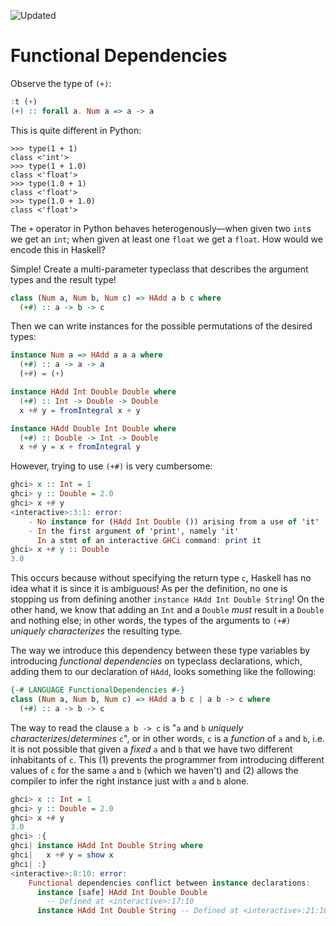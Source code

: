![Updated][update-shield]

# Functional Dependencies

Observe the type of `(+)`:

``` haskell
:t (+)
(+) :: forall a. Num a => a -> a
```

This is quite different in Python:

```python-repl
>>> type(1 + 1)
class <'int'>
>>> type(1 + 1.0)
class <'float'>
>>> type(1.0 + 1)
class <'float'>
>>> type(1.0 + 1.0)
class <'float'>
```

The `+` operator in Python behaves heterogenously&mdash;when given
two `int`s we get an `int`; when given at least one
`float` we get a `float`. How would we encode this in
Haskell?

Simple! Create a multi-parameter typeclass that describes the argument
types and the result type!

``` haskell
class (Num a, Num b, Num c) => HAdd a b c where
  (+#) :: a -> b -> c
```

Then we can write instances for the possible permutations of the desired
types:

``` haskell
instance Num a => HAdd a a a where
  (+#) :: a -> a -> a
  (+#) = (+)

instance HAdd Int Double Double where
  (+#) :: Int -> Double -> Double
  x +# y = fromIntegral x + y

instance HAdd Double Int Double where
  (+#) :: Double -> Int -> Double
  x +# y = x + fromIntegral y
```

However, trying to use `(+#)` is very cumbersome:

``` haskell
ghci> x :: Int = 1
ghci> y :: Double = 2.0
ghci> x +# y
<interactive>:3:1: error:
    - No instance for (HAdd Int Double ()) arising from a use of 'it'
    - In the first argument of 'print', namely 'it'
      In a stmt of an interactive GHCi command: print it
ghci> x +# y :: Double
3.0
```

This occurs because without specifying the return type `c`,
Haskell has no idea what it is since it is ambiguous! As per the
definition, no one is stopping us from defining another
`instance HAdd Int Double String`! On the other hand, we know
that adding an `Int` and a `Double` *must* result in
a `Double` and nothing else; in other words, the types of the
arguments to `(+#)` *uniquely characterizes* the resulting
type.

The way we introduce this dependency between these type variables by
introducing *functional dependencies* on typeclass declarations, which,
adding them to our declaration of `HAdd`, looks something like
the following:

``` haskell
{-# LANGUAGE FunctionalDependencies #-}
class (Num a, Num b, Num c) => HAdd a b c | a b -> c where
  (+#) :: a -> b -> c
```

The way to read the clause `a b -> c` is "`a` and `b` *uniquely
characterizes*/*determines* `c`", or in other words, `c` is a *function*
of `a` and `b`, i.e. it is not possible that given a *fixed* `a` and `b`
that we have two different inhabitants of `c`. This (1) prevents the
programmer from introducing different values of `c` for the same `a` and
`b` (which we haven't) and (2) allows the compiler to infer the right
instance just with `a` and `b` alone.

``` haskell
ghci> x :: Int = 1
ghci> y :: Double = 2.0
ghci> x +# y
3.0
ghci> :{
ghci| instance HAdd Int Double String where
ghci|   x +# y = show x
ghci| :}
<interactive>:8:10: error:
    Functional dependencies conflict between instance declarations:
      instance [safe] HAdd Int Double Double
        -- Defined at <interactive>:17:10
      instance HAdd Int Double String -- Defined at <interactive>:21:10
```

[update-shield]: https://img.shields.io/badge/LAST%20UPDATED-13%20OCT%202024-57ffd8?style=for-the-badge
